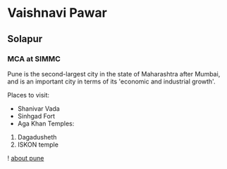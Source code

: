 # Vaishnavi Pawar
## Solapur
### MCA at SIMMC

Pune is the second-largest city in the state of Maharashtra after Mumbai, and is an important city in terms of its 'economic and industrial growth'.

Places to visit:
- Shanivar Vada
- Sinhgad Fort
- Aga Khan
Temples:
1. Dagadusheth
2. ISKON temple
   
! [about pune]("C:\Users\VAISHNAVI\Downloads\pune.jpeg")
  